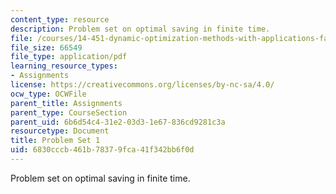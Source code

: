 ```yaml
---
content_type: resource
description: Problem set on optimal saving in finite time.
file: /courses/14-451-dynamic-optimization-methods-with-applications-fall-2009/6830cccb461b78379fca41f342bb6f0d_MIT14_451F09_pset1.pdf
file_size: 66549
file_type: application/pdf
learning_resource_types:
- Assignments
license: https://creativecommons.org/licenses/by-nc-sa/4.0/
ocw_type: OCWFile
parent_title: Assignments
parent_type: CourseSection
parent_uid: 6b6d54c4-31e2-03d3-1e67-836cd9281c3a
resourcetype: Document
title: Problem Set 1
uid: 6830cccb-461b-7837-9fca-41f342bb6f0d
---
```

Problem set on optimal saving in finite time.
